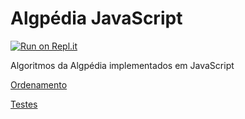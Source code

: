 # Algpédia JavaScript

[![Run on Repl.it](https://repl.it/badge/github/Algpedia/JavaScript)](https://repl.it/github/Algpedia/JavaScript)

Algoritmos da Algpédia implementados em JavaScript

[Ordenamento](https://github.com/Algpedia/JavaScript/ordenamento)

[Testes](https://github.com/Algpedia/JavaScript/testes)